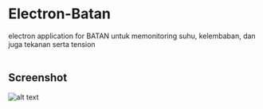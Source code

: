 # Electron-Batan
electron application for BATAN
untuk memonitoring suhu, kelembaban, dan juga tekanan serta tension
<br><br>
## Screenshot
![alt text](https://github.com/tavvfiq/Electron-Batan/blob/master/BATAN_ELECTRON.png?raw=true)
